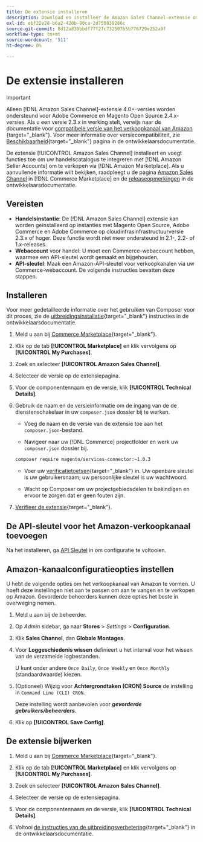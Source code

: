 ```yaml
---
title: De extensie installeren
description: Download en installeer de Amazon Sales Channel-extensie om uw  [!DNL Commerce] catalog with [!DNL Amazon Seller Accounts] en verkoop via de  [!DNL Amazon Marketplace] te integreren.
exl-id: ebf22e28-b6a2-420b-80ca-2d750839286c
source-git-commit: 8d12a839bbdf77f27c732507b5b776729e252a9f
workflow-type: tm+mt
source-wordcount: '511'
ht-degree: 0%

---
```


# De extensie installeren

>[!IMPORTANT]
>
>Alleen [!DNL Amazon Sales Channel]-extensie 4.0+-versies worden ondersteund voor Adobe Commerce en Magento Open Source 2.4.x-versies. Als u een versie 2.3.x in werking stelt, verwijs naar de documentatie voor [compatibele versie van het verkoopkanaal van Amazon ](https://docs.magento.com/user-guide/v2.3/sales-channels/amazon/amazon-sales-channel.html){target=&quot;_blank&quot;}. Voor meer informatie over versiecompatibiliteit, zie [Beschikbaarheid](https://devdocs.magento.com/release/availability.html){target=&quot;_blank&quot;} pagina in de ontwikkelaarsdocumentatie.

De extensie [!UICONTROL Amazon Sales Channel] installeert en voegt functies toe om uw handelscatalogus te integreren met [!DNL Amazon Seller Accounts] om te verkopen via [!DNL Amazon Marketplace]. Als u aanvullende informatie wilt bekijken, raadpleegt u de pagina [Amazon Sales Channel](https://marketplace.magento.com/magento-module-amazon.html) in [!DNL Commerce Marketplace] en de [releaseopmerkingen](https://devdocs.magento.com/extensions/amazon-sales/release-notes/) in de ontwikkelaarsdocumentatie.

## Vereisten

- **Handelsinstantie**: De  [!DNL Amazon Sales Channel] extensie kan worden geïnstalleerd op instanties met Magento Open Source, Adobe Commerce en Adobe Commerce op cloudinfrasinfrastructuurversie 2.3.x of hoger. Deze functie wordt niet meer ondersteund in 2.1-, 2.2- of 1.x-releases.
- **Webaccount** voor handel: U moet een Commerce-webaccount hebben, waarmee een API-sleutel wordt gemaakt en bijgehouden.
- **API-sleutel**: Maak een Amazon-API-sleutel voor verkoopkanalen via uw Commerce-webaccount. De volgende instructies bevatten deze stappen.

## Installeren

Voor meer gedetailleerde informatie over het gebruiken van Composer voor dit proces, zie de [uitbreidingsinstallatie](https://devdocs.magento.com/extensions/install/){target=&quot;_blank&quot;} instructies in de ontwikkelaarsdocumentatie.

1. Meld u aan bij [Commerce Marketplace](https://marketplace.magento.com/customer/account/){target=&quot;_blank&quot;}.

1. Klik op de tab **[!UICONTROL Marketplace]** en klik vervolgens op **[!UICONTROL My Purchases]**.

1. Zoek en selecteer **[!UICONTROL Amazon Sales Channel]**.

1. Selecteer de versie op de extensiepagina.

1. Voor de componentennaam en de versie, klik **[!UICONTROL Technical Details]**.

1. Gebruik de naam en de versieinformatie om de ingang van de de dienstenschakelaar in uw `composer.json` dossier bij te werken.

   - Voeg de naam en de versie van de extensie toe aan het `composer.json`-bestand.

   - Navigeer naar uw [!DNL Commerce] projectfolder en werk uw `composer.json` dossier bij.

   ```bash
   composer require magento/services-connector:~1.0.3
   ```

   - Voer uw [verificatietoetsen](https://devdocs.magento.com/guides/v2.4/install-gde/prereq/connect-auth.html){target=&quot;_blank&quot;} in. Uw openbare sleutel is uw gebruikersnaam; uw persoonlijke sleutel is uw wachtwoord.

   - Wacht op Composer om uw projectgebiedsdelen te beëindigen en ervoor te zorgen dat er geen fouten zijn.


1. [Verifieer de extensie](https://devdocs.magento.com/extensions/install/#verify-the-extension){target=&quot;_blank&quot;}.

## De API-sleutel voor het Amazon-verkoopkanaal toevoegen

Na het installeren, ga [API Sleutel](./amazon-verify-api-key.md) in om configuratie te voltooien.

## Amazon-kanaalconfiguratieopties instellen

U hebt de volgende opties om het verkoopkanaal van Amazon te vormen. U hoeft deze instellingen niet aan te passen om aan te vangen en te verkopen op Amazon. Gevorderde beheerders kunnen deze opties het beste in overweging nemen.

1. Meld u aan bij de beheerder.

1. Op _Admin_ sidebar, ga naar **Stores** > _Settings_ > **Configuration**.

1. Klik **Sales Channel**, dan **Globale Montages**.

1. Voor **Loggeschiedenis wissen** definieert u het interval voor het wissen van de verzamelde logbestanden.

   U kunt onder andere `Once Daily`, `Once Weekly` en `Once Monthly` (standaardwaarde) kiezen.

1. (Optioneel) Wijzig voor **Achtergrondtaken (CRON) Source** de instelling in `Command Line (CLI) CRON`.

   Deze instelling wordt aanbevolen voor **_gevorderde gebruikers/beheerders_**.

1. Klik op **[!UICONTROL Save Config]**.

## De extensie bijwerken

1. Meld u aan bij [Commerce Marketplace](https://marketplace.magento.com/customer/account/){target=&quot;_blank&quot;}.

1. Klik op de tab **[!UICONTROL Marketplace]** en klik vervolgens op **[!UICONTROL My Purchases]**.

1. Zoek en selecteer **[!UICONTROL Amazon Sales Channel]**.

1. Selecteer de versie op de extensiepagina.

1. Voor de componentennaam en de versie, klik **[!UICONTROL Technical Details]**.

1. Voltooi [de instructies van de uitbreidingsverbetering](https://devdocs.magento.com/extensions/install/#upgrade-an-extension){target=&quot;_blank&quot;} in de ontwikkelaarsdocumentatie.
